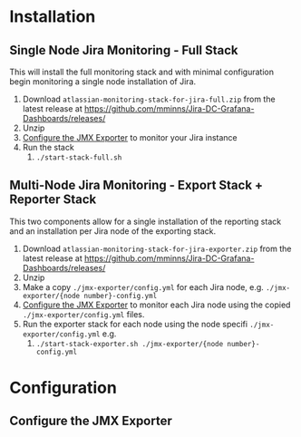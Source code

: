 # Installation

## Single Node Jira Monitoring - Full Stack

This will install the full monitoring stack and with minimal configuration begin monitoring a single node installation of Jira. 

1. Download `atlassian-monitoring-stack-for-jira-full.zip` from the latest release at https://github.com/mminns/Jira-DC-Grafana-Dashboards/releases/
1. Unzip
1. [Configure the JMX Exporter](#Configure-the-JMX-Exporter) to monitor your Jira instance
1. Run the stack
    1. `./start-stack-full.sh`

## Multi-Node Jira Monitoring - Export Stack + Reporter Stack

This two components allow for a single installation of the reporting stack and an installation per Jira node of the exporting stack.

1. Download `atlassian-monitoring-stack-for-jira-exporter.zip` from the latest release at https://github.com/mminns/Jira-DC-Grafana-Dashboards/releases/
1. Unzip
1. Make a copy `./jmx-exporter/config.yml` for each Jira node, e.g. `./jmx-exporter/{node number}-config.yml`
1. [Configure the JMX Exporter](#Configure-the-JMX-Exporter) to monitor each Jira node using the copied `./jmx-exporter/config.yml` files.
1. Run the exporter stack for each node using the node specifi `./jmx-exporter/config.yml` e.g.
    1. `./start-stack-exporter.sh ./jmx-exporter/{node number}-config.yml`


# Configuration

## Configure the JMX Exporter




